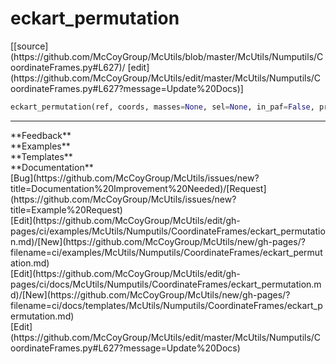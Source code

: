 # <a id="McUtils.McUtils.Numputils.CoordinateFrames.eckart_permutation">eckart_permutation</a>
<div class="docs-source-link" markdown="1">
[[source](https://github.com/McCoyGroup/McUtils/blob/master/McUtils/Numputils/CoordinateFrames.py#L627)/
[edit](https://github.com/McCoyGroup/McUtils/edit/master/McUtils/Numputils/CoordinateFrames.py#L627?message=Update%20Docs)]
</div>

```python
eckart_permutation(ref, coords, masses=None, sel=None, in_paf=False, prealign=False, planar_ref_tolerance=1e-06, proper_rotation=False, permutable_groups=None): 
```













---


<div markdown="1" class="text-secondary">
<div class="container">
  <div class="row">
   <div class="col" markdown="1">
**Feedback**   
</div>
   <div class="col" markdown="1">
**Examples**   
</div>
   <div class="col" markdown="1">
**Templates**   
</div>
   <div class="col" markdown="1">
**Documentation**   
</div>
   <div class="col" markdown="1">
   
</div>
   <div class="col" markdown="1">
   
</div>
   <div class="col" markdown="1">
   
</div>
</div>
  <div class="row">
   <div class="col" markdown="1">
[Bug](https://github.com/McCoyGroup/McUtils/issues/new?title=Documentation%20Improvement%20Needed)/[Request](https://github.com/McCoyGroup/McUtils/issues/new?title=Example%20Request)   
</div>
   <div class="col" markdown="1">
[Edit](https://github.com/McCoyGroup/McUtils/edit/gh-pages/ci/examples/McUtils/Numputils/CoordinateFrames/eckart_permutation.md)/[New](https://github.com/McCoyGroup/McUtils/new/gh-pages/?filename=ci/examples/McUtils/Numputils/CoordinateFrames/eckart_permutation.md)   
</div>
   <div class="col" markdown="1">
[Edit](https://github.com/McCoyGroup/McUtils/edit/gh-pages/ci/docs/McUtils/Numputils/CoordinateFrames/eckart_permutation.md)/[New](https://github.com/McCoyGroup/McUtils/new/gh-pages/?filename=ci/docs/templates/McUtils/Numputils/CoordinateFrames/eckart_permutation.md)   
</div>
   <div class="col" markdown="1">
[Edit](https://github.com/McCoyGroup/McUtils/edit/master/McUtils/Numputils/CoordinateFrames.py#L627?message=Update%20Docs)   
</div>
   <div class="col" markdown="1">
   
</div>
   <div class="col" markdown="1">
   
</div>
   <div class="col" markdown="1">
   
</div>
</div>
</div>
</div>